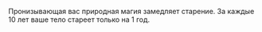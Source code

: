 Пронизывающая вас природная магия замедляет старение. За каждые 10 лет ваше тело стареет только на 1 год.